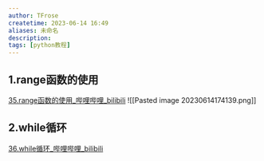 ```yaml
---
author: TFrose
createtime: 2023-06-14 16:49
aliases: 未命名
description:
tags: [python教程]
---
```


## 1.range函数的使用
[35.range函数的使用_哔哩哔哩_bilibili](https://www.bilibili.com/video/BV1wD4y1o7AS?p=36&vd_source=2029b6b0b60ecbc6cf63989bfa56dd26)
![[Pasted image 20230614174139.png]]
## 2.while循环
[36.while循环_哔哩哔哩_bilibili](https://www.bilibili.com/video/BV1wD4y1o7AS?p=37&spm_id_from=pageDriver&vd_source=2029b6b0b60ecbc6cf63989bfa56dd26)
